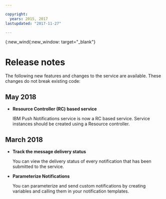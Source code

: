 ```yaml
---

copyright:
  years: 2015, 2017
lastupdated: "2017-11-27"

---
```


{:new_wind{:new_window: target="_blank"}

# Release notes
The following new features and changes to the service are available. These changes do not break existing code:

## May 2018

- **Resource Controller (RC) based service**

    IBM Push Notifications service is now a RC based service. Service instances should be created using a Resource controller.
	
## March 2018

- **Track the message delivery status**

    You can view the delivery status of every notification that has been submitted to the service. 

- **Parameterize Notifications**

    You can parameterize and send custom notifications by creating variables and calling them in your notification templates.
		